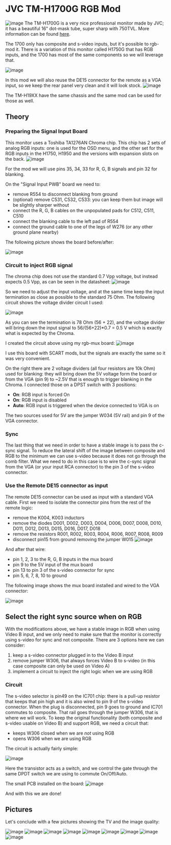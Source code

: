 JVC TM-H1700G RGB Mod
=====================

![image](front_sfa3.jpeg)
The TM-H1700G is a very nice professional monitor made by JVC; it has a beautiful 16" dot-mask tube, super sharp with 750TVL. More information can be found [here](https://crtdatabase.com/crts/jvc/jvc-tm-h1700g). 

The 1700 only has composite and s-video inputs, but it's possible to rgb-mod it. There is a variation of this monitor called H1750G that has RGB inputs, and the 1700 has most of the same components so we will leverage that.

![image](240p_zoom_2.jpeg)

In this mod we will also reuse the DE15 connector for the remote as a VGA input, so we keep the rear panel very clean and it will look stock.
![image](rear.jpeg)

The TM-H19XX have the same chassis and the same mod can be used for those as well.


## Theory

### Preparing the Signal Input Board

This monitor uses a Toshiba TA1276AN Chroma chip. This chip has 2 sets of analog RGB inputs: one is used for the OSD menu, and the other set for the RGB inputs in the H1750, H1950 and the versions with expansion slots on the back. 
![image](schematics_chroma.jpeg)

For the mod we will use pins 35, 34, 33 for R, G, B signals and pin 32 for blanking.

On the "Signal Input PWB" board we need to:

- remove R554 to disconnect blanking from ground
- (optional) remove C531, C532, C533: you can keep them but image will be slightly sharper without
- connect the R, G, B cables on the unpopulated pads for C512, C511, C510
- connect the blanking cable to the left pad of R554
- connect the ground cable to one of the legs of W276 (or any other ground plane nearby)

The following picture shows the board before/after:

![image](chroma_beforeafter.jpeg)

### Circuit to inject RGB signal

The chroma chip does not use the standard 0.7 Vpp voltage, but instead expects 0.5 Vpp, as can be seen in the datasheet:
![image](specs_chroma_rgb.jpeg)

So we need to adjust the input voltage, and at the same time keep the input termination as close as possible to the standard 75 Ohm. The following circuit shows the voltage divider circuit I used: 

![image](schematics_input.jpeg)

As you can see the termination is 78 Ohm (56 + 22), and the voltage divider will bring down the input signal to 56/(56+22)*0.7 = 0.5 V which is exactly what is expected by the Chroma.

I created the circuit above using my rgb-mux board:
![image](rgb_mux_board.jpeg)

I use this board with SCART mods, but the signals are exactly the same so it was very convenient. 

On the right there are 2 voltage dividers (all four resistors are 10k Ohm) used for blanking: they will bring down the 5V voltage form the board or from the VGA (pin 9) to ~2.5V that is enough to trigger blanking in the Chroma.
I connected those on a DPST switch with 3 positions:

- **On**: RGB input is forced On
- **On**: RGB input is disabled
- **Auto**: RGB input is triggered when the device connected to VGA is on

The two sources used for 5V are the jumper W034 (5V rail) and pin 9 of the VGA connector.

### Sync
The last thing that we need in order to have a stable image is to pass the c-sync signal. To reduce the lateral shift of the image between composite and RGB to the minimum we can use s-video because it does not go through the comb filter.
What we need to do in this case is to wire the c-sync signal from the VGA (or your input RCA connector) to the pin 3 of the s-video connector.

### Use the Remote DE15 connector as input
The remote DE15 connector can be used as input with a standard VGA cable.
First we need to isolate the connector pins from the rest of the remote logic:

- remove the K004, K003 inductors
- remove the diodes D001, D002, D003, D004, D006, D007, D008, D010, D011, D012, D013, D015, D016, D017, D018
- remove the resistors R001, R002, R003, R004, R006, R007, R008, R009
- disconnect pin15 from ground removing the jumper W015
![image](schematics_de15.jpeg)

And after that wire:

- pin 1, 2, 3 to the R, G, B inputs in the mux board
- pin 9 to the 5V input of the mux board
- pin 13 to pin 3 of the s-video connector for sync
- pin 5, 6, 7, 8, 10 to ground

The following image shows the mux board installed and wired to the VGA connector:

![image](mux_board_installed.jpeg)

## Select the right sync source when on RGB

With the modifications above, we have a stable image in RGB when using Video B input, and we only need to make sure that the monitor is correctly using s-video for sync and not composite. There are 3 options here we can consider:

1. keep a s-video connector plugged in to the Video B input
2. remove jumper W306, that always forces Video B to s-video (in this case composite can only be used on Video A)
3. implement a circuit to inject the right logic when we are using RGB

### Circuit

The s-video selector is pin49 on the IC701 chip: there is a pull-up resistor that keeps that pin high and it is also wired to pin 9 of the s-video connector. When the plug is disconnected, pin 9 goes to ground and IC701 commutes to composite. That rail goes through the jumper W306, that is where we will work.
To keep the original functionality (both composite and s-video usable on Video B) and support RGB, we need a circuit that:

- keeps W306 closed when we are _not_ using RGB
- opens W306 when we are using RGB

The circuit is actually fairly simple: 

![image](schematics_switch.jpeg)

Here the transistor acts as a switch, and we control the gate through the same DPDT switch we are using to commute On/Off/Auto.

The small PCB installed on the board:
![image](selector_board_installed_sbs.jpeg)

And with this we are done! 

## Pictures

Let's conclude with a few pictures showing the TV and the image quality:

![image](240p_zoom.jpeg)
![image](sfa3_1.jpeg)
![image](sfa3_2.jpeg)
![image](sfa3_zoom2.jpeg)
![image](front_240p.jpeg)
![image](front_grid.jpeg)
![image](back_inside.jpeg)
![image](back_inside_top.jpeg)
![image](rear2.jpeg)
